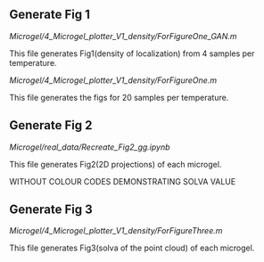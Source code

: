 ## Generate Fig 1

*Microgel/4_Microgel_plotter_V1_density/ForFigureOne_GAN.m*

This file generates Fig1(density of localization) from 4 samples per temperature.



*Microgel/4_Microgel_plotter_V1_density/ForFigureOne.m*

Τhis file generates the figs for 20 samples per temperature.



## Generate Fig 2

*Microgel/real_data/Recreate_Fig2_gg.ipynb*

This file generates Fig2(2D projections) of each microgel.

WITHOUT COLOUR CODES DEMONSTRATING SOLVA VALUE

## Generate Fig 3

*Microgel/4_Microgel_plotter_V1_density/ForFigureThree.m*

This file generates Fig3(solva of the point cloud) of each microgel.
